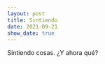 ```yaml
---
layout: post
title: Sintiendo
date: 2021-09-21
show_date: true
---
```

Sintiendo cosas. ¿Y ahora qué?